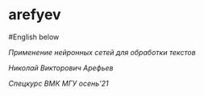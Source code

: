 # arefyev

#English below

*Применение нейронных сетей для обработки текстов* 

*Николай Викторович Арефьев*

*Cпецкурс ВМК МГУ осень'21*

